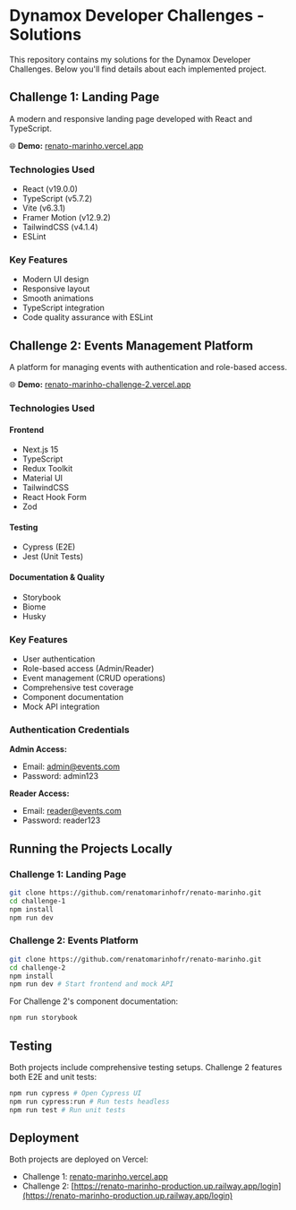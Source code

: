 # Dynamox Developer Challenges - Solutions

This repository contains my solutions for the Dynamox Developer Challenges. Below you'll find details about each implemented project.

## Challenge 1: Landing Page

A modern and responsive landing page developed with React and TypeScript.

🌐 **Demo:** [renato-marinho.vercel.app](https://renato-marinho.vercel.app/)

### Technologies Used

- React (v19.0.0)
- TypeScript (v5.7.2)
- Vite (v6.3.1)
- Framer Motion (v12.9.2)
- TailwindCSS (v4.1.4)
- ESLint

### Key Features

- Modern UI design
- Responsive layout
- Smooth animations
- TypeScript integration
- Code quality assurance with ESLint

## Challenge 2: Events Management Platform

A platform for managing events with authentication and role-based access.

🌐 **Demo:** [renato-marinho-challenge-2.vercel.app](https://renato-marinho-challenge-2.vercel.app)

### Technologies Used

#### Frontend
- Next.js 15
- TypeScript
- Redux Toolkit
- Material UI
- TailwindCSS
- React Hook Form
- Zod

#### Testing
- Cypress (E2E)
- Jest (Unit Tests)

#### Documentation & Quality
- Storybook
- Biome
- Husky

### Key Features

- User authentication
- Role-based access (Admin/Reader)
- Event management (CRUD operations)
- Comprehensive test coverage
- Component documentation
- Mock API integration

### Authentication Credentials

**Admin Access:**
- Email: admin@events.com
- Password: admin123

**Reader Access:**
- Email: reader@events.com
- Password: reader123

## Running the Projects Locally

### Challenge 1: Landing Page

```bash
git clone https://github.com/renatomarinhofr/renato-marinho.git
cd challenge-1
npm install
npm run dev
```

### Challenge 2: Events Platform

```bash
git clone https://github.com/renatomarinhofr/renato-marinho.git
cd challenge-2
npm install
npm run dev # Start frontend and mock API
```

For Challenge 2's component documentation:
```bash
npm run storybook
```

## Testing

Both projects include comprehensive testing setups. Challenge 2 features both E2E and unit tests:

```bash
npm run cypress # Open Cypress UI
npm run cypress:run # Run tests headless
npm run test # Run unit tests
```

## Deployment

Both projects are deployed on Vercel:
- Challenge 1: [renato-marinho.vercel.app](https://renato-marinho.vercel.app/)
- Challenge 2: [https://renato-marinho-production.up.railway.app/login](https://renato-marinho-production.up.railway.app/login)

